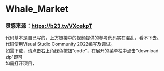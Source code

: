 # Whale_Market
### 灵感来源：https://b23.tv/VXcekpT
代码基本是自己写的，上方链接中的视频提供的参考代码实在混乱，看不下去。
<br>
代码使用Visual Studio Community 2022编写及调试。
<br>
如需下载，请点击右上角绿色按钮"code"，在展开的菜单栏中点击"download zip"即可
<br>
如需打开项目，
